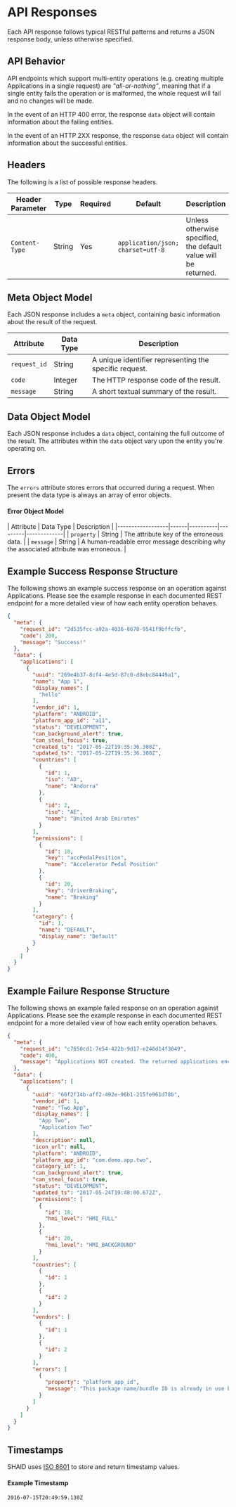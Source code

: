 # API Responses
Each API response follows typical RESTful patterns and returns a JSON response body, unless otherwise specified.

## API Behavior
API endpoints which support multi-entity operations (e.g. creating multiple Applications in a single request) are *"all-or-nothing"*, meaning that if a single entity fails the operation or is malformed, the whole request will fail and no changes will be made.

In the event of an HTTP 400 error, the response `data` object will contain information about the failing entities.

In the event of an HTTP 2XX response, the response `data` object will contain information about the successful entities.

## Headers
The following is a list of possible response headers.

| Header Parameter | Type | Required | Default | Description |
|------------------|------|----------|---------|-------------|
| `Content-Type` | String | Yes | ```application/json; charset=utf-8``` | Unless otherwise specified, the default value will be returned. |


## Meta Object Model
Each JSON response includes a `meta` object, containing basic information about the result of the request.

| Attribute | Data Type | Description |
|-----------|-----------|-------------|
| `request_id` | String | A unique identifier representing the specific request. |
| `code` | Integer | The HTTP response code of the result. |
| `message` | String | A short textual summary of the result. |

## Data Object Model
Each JSON response includes a `data` object, containing the full outcome of the result. The attributes within the `data` object vary upon the entity you're operating on.

## Errors
The ```errors``` attribute stores errors that occurred during a request.  When present the data type is always an array of error objects.

#### Error Object Model
| Attribute | Data Type | Description |
|------------------|------|----------|---------|-------------|
| `property` | String | The attribute key of the erroneous data. |
| `message` | String | A human-readable error message describing why the associated attribute was erroneous. |

## Example Success Response Structure
The following shows an example success response on an operation against Applications. Please see the example response in each documented REST endpoint for a more detailed view of how each entity operation behaves.
```json
{
  "meta": {
    "request_id": "2d535fcc-a92a-4036-8678-9541f9bffcfb",
    "code": 200,
    "message": "Success!"
  },
  "data": {
    "applications": [
      {
        "uuid": "269e4b37-8cf4-4e5d-87c0-d8ebc84449a1",
        "name": "App 1",
        "display_names": [
          "hello"
        ],
        "vendor_id": 1,
        "platform": "ANDROID",
        "platform_app_id": "a11",
        "status": "DEVELOPMENT",
        "can_background_alert": true,
        "can_steal_focus": true,
        "created_ts": "2017-05-22T19:35:36.308Z",
        "updated_ts": "2017-05-22T19:35:36.308Z",
        "countries": [
          {
            "id": 1,
            "iso": "AD",
            "name": "Andorra"
          },
          {
            "id": 2,
            "iso": "AE",
            "name": "United Arab Emirates"
          }
        ],
        "permissions": [
          {
            "id": 18,
            "key": "accPedalPosition",
            "name": "Accelerator Pedal Position"
          },
          {
            "id": 20,
            "key": "driverBraking",
            "name": "Braking"
          }
        ],
        "category": {
          "id": 1,
          "name": "DEFAULT",
          "display_name": "Default"
        }
      }
    ]
  }
}
```

## Example Failure Response Structure
The following shows an example failed response on an operation against Applications. Please see the example response in each documented REST endpoint for a more detailed view of how each entity operation behaves.
```json
{
  "meta": {
    "request_id": "c7650cd1-7e54-422b-9d17-e248d14f3049",
    "code": 400,
    "message": "Applications NOT created. The returned applications encountered an error."
  },
  "data": {
    "applications": [
      {
        "uuid": "66f2f14b-aff2-492e-96b1-215fe961d78b",
        "vendor_id": 1,
        "name": "Two App",
        "display_names": [
          "App Two",
          "Application Two"
        ],
        "description": null,
        "icon_url": null,
        "platform": "ANDROID",
        "platform_app_id": "com.demo.app.two",
        "category_id": 1,
        "can_background_alert": true,
        "can_steal_focus": true,
        "status": "DEVELOPMENT",
        "updated_ts": "2017-05-24T19:48:00.672Z",
        "permissions": [
          {
            "id": 18,
            "hmi_level": "HMI_FULL"
          },
          {
            "id": 20,
            "hmi_level": "HMI_BACKGROUND"
          }
        ],
        "countries": [
          {
            "id": 1
          },
          {
            "id": 2
          }
        ],
        "vendors": [
          {
            "id": 1
          },
          {
            "id": 2
          }
        ],
        "errors": [
          {
            "property": "platform_app_id",
            "message": "This package name/bundle ID is already in use by another application"
          }
        ]
      }
    ]
  }
}
```

## Timestamps
SHAID uses [ISO 8601](https://en.wikipedia.org/wiki/ISO_8601) to store and return timestamp values.

#### Example Timestamp
```
2016-07-15T20:49:59.130Z
```
